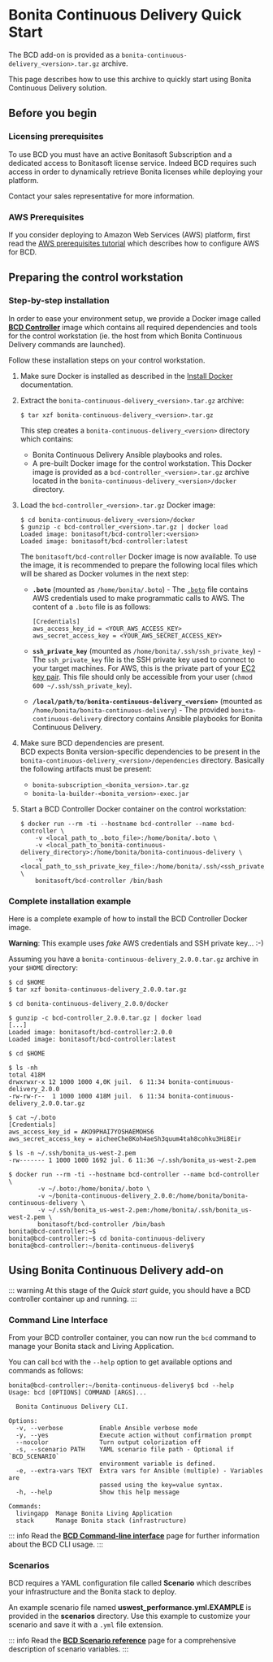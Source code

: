 # Bonita Continuous Delivery Quick Start

The BCD add-on is provided as a `bonita-continuous-delivery_<version>.tar.gz` archive.

This page describes how to use this archive to quickly start using Bonita Continuous Delivery solution.

## Before you begin

### Licensing prerequisites

To use BCD you must have an active Bonitasoft Subscription and a dedicated access to Bonitasoft license service. Indeed BCD requires such access in order to dynamically retrieve Bonita licenses while deploying your platform.

Contact your sales representative for more information.

### AWS Prerequisites

If you consider deploying to Amazon Web Services (AWS) platform, first read the [AWS prerequisites tutorial](aws_prerequisites.md) which describes how to configure AWS for BCD.

## Preparing the control workstation

### Step-by-step installation

In order to ease your environment setup, we provide a Docker image called **[BCD Controller](bcd_controller.md)** image which contains all required dependencies and tools for the control workstation (ie. the host from which Bonita Continuous Delivery commands are launched).

Follow these installation steps on your control workstation.

1.  Make sure Docker is installed as described in the [Install Docker](https://docs.docker.com/engine/installation/) documentation.

2.  Extract the `bonita-continuous-delivery_<version>.tar.gz` archive:

        $ tar xzf bonita-continuous-delivery_<version>.tar.gz

    This step creates a `bonita-continuous-delivery_<version>` directory which contains:

    *   Bonita Continuous Delivery Ansible playbooks and roles.
    *   A pre-built Docker image for the control workstation. This Docker image is provided as a `bcd-controller_<version>.tar.gz` archive located in the `bonita-continuous-delivery_<version>/docker` directory.
3.  Load the `bcd-controller_<version>.tar.gz` Docker image:

        $ cd bonita-continuous-delivery_<version>/docker
        $ gunzip -c bcd-controller_<version>.tar.gz | docker load
        Loaded image: bonitasoft/bcd-controller:<version>
        Loaded image: bonitasoft/bcd-controller:latest

    The `bonitasoft/bcd-controller` Docker image is now available. To use the image, it is recommended to prepare the following local files which will be shared as Docker volumes in the next step:

    *   **`.boto`** (mounted as `/home/bonita/.boto`) - The [`.boto`](https://boto.readthedocs.io/en/latest/boto_config_tut.html) file contains AWS credentials used to make programmatic calls to AWS. The content of a `.boto` file is as follows:

            [Credentials]
            aws_access_key_id = <YOUR_AWS_ACCESS_KEY>
            aws_secret_access_key = <YOUR_AWS_SECRET_ACCESS_KEY>

    *   **`ssh_private_key`** (mounted as `/home/bonita/.ssh/ssh_private_key`) - The `ssh_private_key` file is the SSH private key used to connect to your target machines. For AWS, this is the private part of your [EC2 key pair](http://docs.aws.amazon.com/AWSEC2/latest/UserGuide/ec2-key-pairs.html). This file should only be accessible from your user (`chmod 600 ~/.ssh/ssh_private_key`).
    *   **`/local/path/to/bonita-continuous-delivery_<version>`** (mounted as `/home/bonita/bonita-continuous-delivery`) - The provided `bonita-continuous-delivery` directory contains Ansible playbooks for Bonita Continuous Delivery.
4.  Make sure BCD dependencies are present.  
    BCD expects Bonita version-specific dependencies to be present in the `bonita-continuous-delivery_<version>/dependencies` directory. Basically the following artifacts must be present:
    * `bonita-subscription_<bonita_version>.tar.gz`
    * `bonita-la-builder-<bonita_version>-exec.jar`
5.  Start a BCD Controller Docker container on the control workstation:

        $ docker run --rm -ti --hostname bcd-controller --name bcd-controller \
            -v <local_path_to_.boto_file>:/home/bonita/.boto \
            -v <local_path_to_bonita-continuous-delivery_directory>:/home/bonita/bonita-continuous-delivery \
            -v <local_path_to_ssh_private_key_file>:/home/bonita/.ssh/<ssh_private_key> \
            bonitasoft/bcd-controller /bin/bash

### Complete installation example

Here is a complete example of how to install the BCD Controller Docker image.

**Warning**: This example uses _fake_ AWS credentials and SSH private key... :-)

Assuming you have a `bonita-continuous-delivery_2.0.0.tar.gz` archive in your `$HOME` directory:

    $ cd $HOME
    $ tar xzf bonita-continuous-delivery_2.0.0.tar.gz

    $ cd bonita-continuous-delivery_2.0.0/docker

    $ gunzip -c bcd-controller_2.0.0.tar.gz | docker load
    [...]
    Loaded image: bonitasoft/bcd-controller:2.0.0
    Loaded image: bonitasoft/bcd-controller:latest

    $ cd $HOME

    $ ls -nh
    total 418M
    drwxrwxr-x 12 1000 1000 4,0K juil.  6 11:34 bonita-continuous-delivery_2.0.0
    -rw-rw-r--  1 1000 1000 418M juil.  6 11:34 bonita-continuous-delivery_2.0.0.tar.gz

    $ cat ~/.boto
    [Credentials]
    aws_access_key_id = AKO9PHAI7YOSHAEMOHS6
    aws_secret_access_key = aicheeChe8Koh4aeSh3quum4tah8cohku3Hi8Eir

    $ ls -n ~/.ssh/bonita_us-west-2.pem
    -rw------- 1 1000 1000 1692 jul. 6 11:36 ~/.ssh/bonita_us-west-2.pem

    $ docker run --rm -ti --hostname bcd-controller --name bcd-controller \
            -v ~/.boto:/home/bonita/.boto \
            -v ~/bonita-continuous-delivery_2.0.0:/home/bonita/bonita-continuous-delivery \
            -v ~/.ssh/bonita_us-west-2.pem:/home/bonita/.ssh/bonita_us-west-2.pem \
            bonitasoft/bcd-controller /bin/bash
    bonita@bcd-controller:~$
    bonita@bcd-controller:~$ cd bonita-continuous-delivery
    bonita@bcd-controller:~/bonita-continuous-delivery$

## Using Bonita Continuous Delivery add-on

::: warning
At this stage of the _Quick start_ guide, you should have a BCD controller container up and running.
:::

### Command Line Interface

From your BCD controller container, you can now run the `bcd` command to manage your Bonita stack and Living Application.

You can call `bcd` with the `--help` option to get available options and commands as follows:

```
bonita@bcd-controller:~/bonita-continuous-delivery$ bcd --help
Usage: bcd [OPTIONS] COMMAND [ARGS]...

  Bonita Continuous Delivery CLI.

Options:
  -v, --verbose          Enable Ansible verbose mode
  -y, --yes              Execute action without confirmation prompt
  --nocolor              Turn output colorization off
  -s, --scenario PATH    YAML scenario file path - Optional if `BCD_SCENARIO`
                         environment variable is defined.
  -e, --extra-vars TEXT  Extra vars for Ansible (multiple) - Variables are
                         passed using the key=value syntax.
  -h, --help             Show this help message

Commands:
  livingapp  Manage Bonita Living Application
  stack      Manage Bonita stack (infrastructure)
```

::: info
Read the **[BCD Command-line interface](bcd_cli.md)** page for further information about the BCD CLI usage.
:::

### Scenarios

BCD requires a YAML configuration file called **Scenario** which describes your infrastructure and the Bonita stack to deploy.

An example scenario file named **uswest_performance.yml.EXAMPLE** is provided in the **scenarios** directory. Use this example to customize your scenario and save it with a `.yml` file extension.

::: info
Read the **[BCD Scenario reference](scenarios.md)** page for a comprehensive description of scenario variables.
:::
